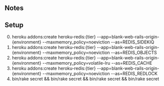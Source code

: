 ## Notes



## Setup

  0. heroku addons:create heroku-redis:{tier} --app=blank-web-rails-origin-{environment} --maxmemory_policy=noeviction --as=REDIS_SIDEKIQ
  0. heroku addons:create heroku-redis:{tier} --app=blank-web-rails-origin-{environment} --maxmemory_policy=noeviction --as=REDIS_OBJECTS
  0. heroku addons:create heroku-redis:{tier} --app=blank-web-rails-origin-{environment} --maxmemory_policy=volatile-lru --as=REDIS_CACHE
  0. heroku addons:create heroku-redis:{tier} --app=blank-web-rails-origin-{environment} --maxmemory_policy=noeviction --as=REDIS_REDLOCK
  0. bin/rake secret && bin/rake secret && bin/rake secret && bin/rake secret

